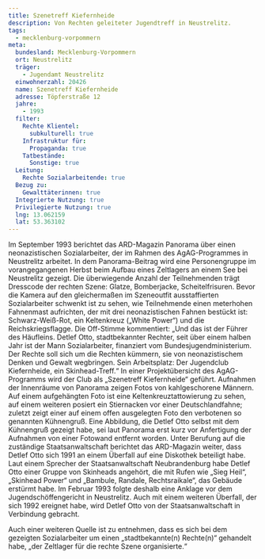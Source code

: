 ```yaml
---
title: Szenetreff Kiefernheide
description: Von Rechten geleiteter Jugendtreff in Neustrelitz.
tags:
  - mecklenburg-vorpommern
meta:
  bundesland: Mecklenburg-Vorpommern
  ort: Neustrelitz
  träger: 
    - Jugendamt Neustrelitz
  einwohnerzahl: 20426
  name: Szenetreff Kiefernheide
  adresse: Töpferstraße 12
  jahre: 
    - 1993
  filter:
    Rechte Klientel:
      subkulturell: true
    Infrastruktur für:
      Propaganda: true
    Tatbestände:
      Sonstige: true
  Leitung:
    Rechte Sozialarbeitende: true
  Bezug zu:
    Gewalttäterinnen: true
  Integrierte Nutzung: true
  Privilegierte Nutzung: true
  lng: 13.062159
  lat: 53.363102
---
```


Im September 1993 berichtet das ARD-Magazin Panorama über einen neonazistischen Sozialarbeiter, der im Rahmen des AgAG-Programmes in Neustrelitz arbeitet. In dem Panorama-Beitrag wird eine Personengruppe im vorangegangenen Herbst beim Aufbau eines Zeltlagers an einem See bei Neustrelitz gezeigt. Die überwiegende Anzahl der Teilnehmenden trägt Dresscode der rechten Szene: Glatze, Bomberjacke, Scheitelfrisuren. Bevor die Kamera auf den gleichermaßen im Szeneoutfit ausstaffierten Sozialarbeiter schwenkt ist zu sehen, wie Teilnehmende einen meterhohen Fahnenmast aufrichten, der mit drei neonazistischen Fahnen bestückt ist: Schwarz-Weiß-Rot, ein Keltenkreuz („White Power“) und die Reichskriegsflagge. Die Off-Stimme kommentiert: „Und das ist der Führer des Häufleins. Detlef Otto, stadtbekannter Rechter, seit über einem halben Jahr ist der Mann Sozialarbeiter, finanziert vom Bundesjugendministerium. Der Rechte soll sich um die Rechten kümmern, sie von neonazistischem Denken und Gewalt wegbringen. Sein Arbeitsplatz: Der Jugendclub Kiefernheide, ein Skinhead-Treff.“ In einer Projektübersicht des AgAG-Programms wird der Club als „Szenetreff Kiefernheide“ geführt. Aufnahmen der Innenräume von Panorama zeigen Fotos von kahlgeschorene Männern. Auf einem aufgehängten Foto ist eine Keltenkreuztattowierung zu sehen, auf einem weiteren posiert ein Stiernacken vor einer Deutschlandfahne; zuletzt zeigt einer auf einem offen ausgelegten Foto den verbotenen so genannten Kühnengruß. Eine Abbildung, die Detlef Otto selbst mit dem Kühnengruß gezeigt habe, sei laut Panorama erst kurz vor Anfertigung der Aufnahmen von einer Fotowand entfernt worden. Unter Berufung auf die zuständige Staatsanwaltschaft berichtet das ARD-Magazin weiter, dass Detlef Otto sich 1991 an einem Überfall auf eine Diskothek beteiligt habe. Laut einem Sprecher der Staatsanwaltschaft Neubrandenburg habe Detlef Otto einer Gruppe von Skinheads angehört, die mit Rufen wie „Sieg Heil“, „Skinhead Power“ und „Bambule, Randale, Rechtsraikale“, das Gebäude erstürmt habe. Im Februar 1993 folgte deshalb eine Anklage vor dem Jugendschöffengericht in Neustrelitz. Auch mit einem weiteren Überfall, der sich 1992 ereignet habe, wird Detlef Otto von der Staatsanwaltschaft in Verbindung gebracht. 

Auch einer weiteren Quelle ist zu entnehmen, dass es sich bei dem gezeigten Sozialarbeiter um einen „stadtbekannte(n) Rechte(n)“ gehandelt habe, „der Zeltlager für die rechte Szene organisierte.“